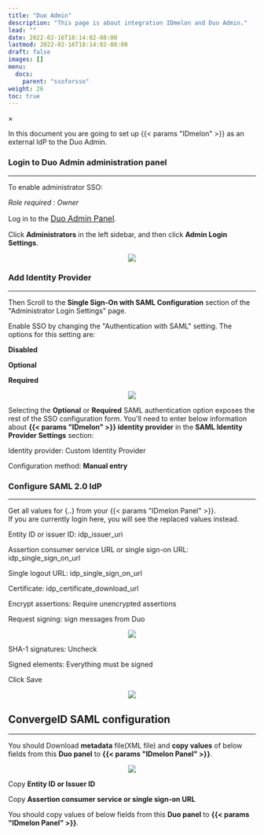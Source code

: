 ```yaml
---
title: "Duo Admin"
description: "This page is about integration IDmelon and Duo Admin."
lead: ""
date: 2022-02-16T18:14:02-08:00
lastmod: 2022-02-16T18:14:02-08:00
draft: false
images: []
menu:
  docs:
    parent: "ssoforsso"
weight: 26
toc: true
---
```


<div id="_modal" class="modal">
  <span class="close">&times;</span>
  <img class="modal-content" id="img01">
</div>

<p>In this document you are going to set up <span class="code-back">{{< params "IDmelon" >}}</span> as an external IdP to the <span class="code-back">Duo Admin</span>.</p>

### Login to  Duo Admin administration panel

<hr class="hr-line">

<p>To enable administrator SSO:<p>

<p><span style="font-style: italic;">Role required<span> : Owner</p>

<div class="step-row-container">
  <div class="step-column bullet-container">
    <div class="bullet"></div>
  </div>
  <div class="card-column">
    <div class="step-text" >
      <div class="card-body">
        <p>Log in to the <a href="https://admin.duosecurity.com" style="font-size:16px;">Duo Admin Panel</a>.</p>
      </div>
    </div>
  </div>
</div>

<div class="step-row-container">
  <div class="step-column bullet-container">
    <div class="bullet"></div>
  </div>
  <div class="card-column">
    <div class="step-text" >
      <div class="card-body">
        <p>Click <span style="font-weight:bold">Administrators</span> in the left sidebar, and then click <span style="font-weight:bold">Admin Login Settings</span>.</p>
      </div>
    </div>
  </div>
</div>

<div align="center">
    <img src="/images/vendor/sso/duo_idp_01.png" class="doc-img-frame">
</div>

### Add Identity Provider

<hr class="hr-line">

<div class="step-row-container">
  <div class="step-column bullet-container">
    <div class="bullet"></div>
  </div>
  <div class="card-column">
    <div class="step-text" >
      <div class="card-body">
        <p>Then Scroll to the <span style="font-weight:bold">Single Sign-On with SAML Configuration</span> section of the "Administrator Login Settings" page.</p>
      </div>
    </div>
  </div>
</div>

<div class="step-row-container">
  <div class="step-column bullet-container">
    <div class="bullet"></div>
  </div>
  <div class="card-column">
    <div class="step-text" >
      <div class="card-body">
        <p>Enable SSO by changing the "Authentication with SAML" setting. The options for this setting are:</p>
      </div>
    </div>
  </div>
</div>

<div class="mx-3">
<div class="step-row-container">
  <div class="step-column bullet-container">
    <div class="bullet"></div>
  </div>
  <div class="card-column">
    <div class="step-text" >
      <div class="card-body">
        <p><span style="font-weight:bold">Disabled</span></p>
      </div>
    </div>
  </div>
</div>

<div class="step-row-container">
  <div class="step-column bullet-container">
    <div class="bullet"></div>
  </div>
  <div class="card-column">
    <div class="step-text" >
      <div class="card-body">
        <p><span style="font-weight:bold">Optional</span></p>
      </div>
    </div>
  </div>
</div>

<div class="step-row-container">
  <div class="step-column bullet-container">
    <div class="bullet"></div>
  </div>
  <div class="card-column">
    <div class="step-text" >
      <div class="card-body">
        <p><span style="font-weight:bold">Required</span></p>
      </div>
    </div>
  </div>
</div>
</div>

<div align="center">
    <img src="/images/vendor/sso/duo_idp_02.png" class="doc-img-frame">
</div>

Selecting the **Optional** or **Required** SAML authentication option exposes the rest of the SSO configuration form. You'll need to enter below information about **{{< params "IDmelon" >}} identity provider** in the **SAML Identity Provider Settings** section:

Identity provider: Custom Identity Provider

Configuration method: **Manual entry**

### Configure SAML 2.0 IdP

<hr class="hr-line">

<p class="note-body">Get all values for <span class="code-back">{..}</span> from your {{< params "IDmelon Panel" >}}.<br>
If you are currently login here, you will see the replaced values instead.
</p>

<div class="step-row-container">
  <div class="step-column bullet-container">
    <div class="bullet"></div>
  </div>
  <div class="card-column">
    <div class="step-text" >
      <div class="card-body">
        <p>Entity ID or issuer ID: idp_issuer_uri</p>
      </div>
    </div>
  </div>
</div>

<div class="step-row-container">
  <div class="step-column bullet-container">
    <div class="bullet"></div>
  </div>
  <div class="card-column">
    <div class="step-text" >
      <div class="card-body">
        <p>Assertion consumer service URL or single sign-on URL: idp_single_sign_on_url</p>
      </div>
    </div>
  </div>
</div>

<div class="step-row-container">
  <div class="step-column bullet-container">
    <div class="bullet"></div>
  </div>
  <div class="card-column">
    <div class="step-text" >
      <div class="card-body">
        <p>Single logout URL: idp_single_sign_on_url</p>
      </div>
    </div>
  </div>
</div>

<div class="step-row-container">
  <div class="step-column bullet-container">
    <div class="bullet"></div>
  </div>
  <div class="card-column">
    <div class="step-text" >
      <div class="card-body">
        <p>Certificate: idp_certificate_download_url</p>
      </div>
    </div>
  </div>
</div>

<div class="step-row-container">
  <div class="step-column bullet-container">
    <div class="bullet"></div>
  </div>
  <div class="card-column">
    <div class="step-text" >
      <div class="card-body">
        <p>Encrypt assertions: Require unencrypted assertions</p>
      </div>
    </div>
  </div>
</div>

<div class="step-row-container">
  <div class="step-column bullet-container">
    <div class="bullet"></div>
  </div>
  <div class="card-column">
    <div class="step-text" >
      <div class="card-body">
        <p>Request signing: sign messages from Duo</p>
      </div>
    </div>
  </div>
</div>

<div align="center">
    <img src="/images/vendor/sso/duo_idp_03.png" class="doc-img-frame">
</div>

<div class="step-row-container">
  <div class="step-column bullet-container">
    <div class="bullet"></div>
  </div>
  <div class="card-column">
    <div class="step-text" >
      <div class="card-body">
        <p>SHA-1 signatures: Uncheck</p>
      </div>
    </div>
  </div>
</div>

<div class="step-row-container">
  <div class="step-column bullet-container">
    <div class="bullet"></div>
  </div>
  <div class="card-column">
    <div class="step-text" >
      <div class="card-body">
        <p>Signed elements: Everything must be signed</p>
      </div>
    </div>
  </div>
</div>

<div class="step-row-container">
  <div class="step-column bullet-container">
    <div class="bullet"></div>
  </div>
  <div class="card-column">
    <div class="step-text" >
      <div class="card-body">
        <p>Click Save</p>
      </div>
    </div>
  </div>
</div>

<div align="center">
    <img src="/images/vendor/sso/duo_idp_04.png" class="doc-img-frame">
</div>

## ConvergeID SAML configuration

<hr class="hr-line">

<div class="step-row-container">
  <div class="step-column bullet-container">
    <div class="bullet"></div>
  </div>
  <div class="card-column">
    <div class="step-text" >
      <div class="card-body">
        <p>You should Download <span class="code-back" style="font-weight:bold">metadata</span> file(XML file) and <span class="code-back" style="font-weight:bold">copy values</span> of below fields from this <span  style="font-weight:bold">Duo panel</span> to <span style="font-weight:bold">{{< params "IDmelon Panel" >}}</span>.</p>
      </div>
    </div>
  </div>
</div>

<div align="center">
    <img src="/images/vendor/sso/duo_idp_05.png" class="doc-img-frame">
</div>

<div class="step-row-container">
  <div class="step-column bullet-container">
    <div class="bullet"></div>
  </div>
  <div class="card-column">
    <div class="step-text" >
      <div class="card-body">
        <p>Copy <span style="font-weight:bold">Entity ID or Issuer ID</span></p>
      </div>
    </div>
  </div>
</div>

<div class="step-row-container">
  <div class="step-column bullet-container">
    <div class="bullet"></div>
  </div>
  <div class="card-column">
    <div class="step-text" >
      <div class="card-body">
        <p>Copy <span style="font-weight:bold">Assertion consumer service or single sign-on URL</span></p>
      </div>
    </div>
  </div>
</div>

<div class="step-row-container">
  <div class="step-column bullet-container">
    <div class="bullet"></div>
  </div>
  <div class="card-column">
    <div class="step-text" >
      <div class="card-body">
        <p>You should copy values of below fields from this <span style="font-weight:bold">Duo panel</span> to <span style="font-weight:bold">{{< params "IDmelon Panel" >}}</span>.</p>
      </div>
    </div>
  </div>
</div>
